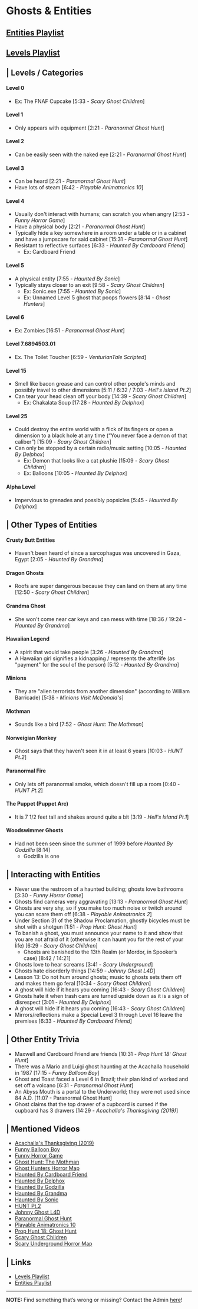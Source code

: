 # Ghosts & Entities
## [Entities Playlist](https://www.youtube.com/playlist?list=PLwljWXtmIKiSnOYhURHBJLwi7ZuRXC_zN)
## [Levels Playlist](https://www.youtube.com/playlist?list=PLwljWXtmIKiQdkpyDPi95F7V0V39JAoeW)


## | Levels / Categories
#### **Level 0** 
  - Ex: The FNAF Cupcake \[5:33 - *Scary Ghost Children*]  
#### **Level 1**
- Only appears with equipment \[2:21 - *Paranormal Ghost Hunt*]  
#### **Level 2**
- Can be easily seen with the naked eye \[2:21 - *Paranormal Ghost Hunt*]  
#### **Level 3**
- Can be heard \[2:21 - *Paranormal Ghost Hunt*]
- Have lots of steam \[6:42 - *Playable Animatronics 10*]  
#### **Level 4**
- Usually don't interact with humans; can scratch you when angry \[2:53 - *Funny Horror Game*]
- Have a physical body \[2:21 - *Paranormal Ghost Hunt*]
- Typically hide a key somewhere in a room under a table or in a cabinet and have a jumpscare for said cabinet \[15:31 - *Paranormal Ghost Hunt*]
- Resistant to reflective surfaces \[6:33 - *Haunted By Cardboard Friend*]
  - Ex: Cardboard Friend  
#### **Level 5**
- A physical entity \[7:55 - *Haunted By Sonic*]
- Typically stays closer to an exit \[9:58 - *Scary Ghost Children*]
  - Ex: Sonic.exe \[7:55 - *Haunted By Sonic*]
  - Ex: Unnamed Level 5 ghost that poops flowers \[8:14 - *Ghost Hunters*]  
#### **Level 6** 
  - Ex: Zombies \[16:51 - *Paranormal Ghost Hunt*]  
#### **Level 7.6894503.01**
  - Ex. The Toilet Toucher \[6:59 - *VenturianTale Scripted*]
#### **Level 15**
- Smell like bacon grease and can control other people's minds and possibly travel to other dimensions \[5:11 / 6:32 / 7:03 - *Hell's Island Pt.2*]
- Can tear your head clean off your body \[14:39 - *Scary Ghost Children*]
  - Ex: Chakalata Soup \[17:28 - *Haunted By Delphox*]  
#### **Level 25**
- Could destroy the entire world with a flick of its fingers or open a dimension to a black hole at any time \(“You never face a demon of that caliber”) \[15:09 - *Scary Ghost Children*]
- Can only be stopped by a certain radio/music setting \[10:05 - *Haunted By Delphox*]
  - Ex: Demon that looks like a cat plushie \[15:09 - *Scary Ghost Children*]
  - Ex: Balloons \[10:05 - *Haunted By Delphox*] 
#### **Alpha Level**
- Impervious to grenades and possibly popsicles \[5:45 - *Haunted By Delphox*]  


## | Other Types of Entities
#### Crusty Butt Entities
- Haven't been heard of since a sarcophagus was uncovered in Gaza, Egypt \[2:05 - *Haunted By Grandma*]
#### Dragon Ghosts
- Roofs are super dangerous because they can land on them at any time \[12:50 - *Scary Ghost Children*]
#### Grandma Ghost
- She won't come near car keys and can mess with time \[18:36 / 19:24 - *Haunted By Grandma*]
#### Hawaiian Legend
- A spirit that would take people \[3:26 - *Haunted By Grandma*]
- A Hawaiian girl signifies a kidnapping / represents the afterlife \(as "payment" for the soul of the person) \[5:12 - *Haunted By Grandma*]
#### Minions
- They are "alien terrorists from another dimension" \(according to William Barricade) \[5:38 - *Minions Visit McDonald's*]
#### Mothman
- Sounds like a bird \[7:52 - *Ghost Hunt: The Mothman*]
#### Norweigian Monkey
- Ghost says that they haven't seen it in at least 6 years \[10:03 - *HUNT Pt.2*]
#### Paranormal Fire
- Only lets off paranormal smoke, which doesn't fill up a room \[0:40 - *HUNT Pt.2*]
#### The Puppet \(Puppet Arc)
- It is 7 1/2 feet tall and shakes around quite a bit \[3:19 - *Hell's Island Pt.1*]
#### Woodswimmer Ghosts
- Had not been seen since the summer of 1999 before *Haunted By Godzilla* \[8:14]
  - Godzilla is one

## | Interacting with Entities
- Never use the restroom of a haunted building; ghosts love bathrooms \[3:30 - *Funny Horror Game*]
- Ghosts find cameras very aggravating \[13:13 - *Paranormal Ghost Hunt*]
- Ghosts are very shy, so if you make too much noise or twitch around you can scare them off \[6:38 - *Playable Animatronics 2*]
- Under Section 31 of the Shadow Proclamation, ghostly bicycles must be shot with a shotgun \[1:51 - *Prop Hunt: Ghost Hunt*]
- To banish a ghost, you must announce your name to it and show that you are not afraid of it \(otherwise it can haunt you for the rest of your life) \[6:29 - *Scary Ghost Children*]
  - Ghosts are banished to the 13th Realm \(or Mordor, in Spooker’s case) \[8:42 / 14:21]
- Ghosts love to hear screams \[3:41 - *Scary Underground*]
- Ghosts hate disorderly things \[14:59 - *Johnny Ghost L4D*]
- Lesson 13: Do not hum around ghosts; music to ghosts sets them off and makes them go feral \[10:34 - *Scary Ghost Children*]
- A ghost will hide if it hears you coming \[16:43 - *Scary Ghost Children*]
- Ghosts hate it when trash cans are turned upside down as it is a sign of disrespect \[3:01 - *Haunted By Delphox*]
- A ghost will hide if it hears you coming \[16:43 - *Scary Ghost Children*]
- Mirrors/reflections make a Special Level 3 through Level 16 leave the premises \[6:33 - *Haunted By Cardboard Friend*]

## | Other Entity Trivia
- Maxwell and Cardboard Friend are friends \[10:31 - *Prop Hunt 18: Ghost Hunt*]
- There was a Mario and Luigi ghost haunting at the Acachalla household in 1987 \[17:15 - *Funny Balloon Boy*]
- Ghost and Toast faced a Level 6 in Brazil; their plan kind of worked and set off a volcano \[6:31 - *Paranormal Ghost Hunt*]
- An Abyss Mouth is a portal to the Underworld; they were not used since 84 A.D. \[11:07 - Paranormal Ghost Hunt]
- Ghost claims that the top drawer of a cupboard is cursed if the cupboard has 3 drawers \[14:29 - *Acachalla's Thanksgiving (2019)*]

## | Mentioned Videos
- [Acachalla's Thanksgiving \(2019)](https://youtu.be/dC5GT2mZNEk)
- [Funny Balloon Boy](https://youtu.be/EnoiRkmE1y8)
- [Funny Horror Game](https://youtu.be/W_p-t0KtS3U)
- [Ghost Hunt: The Mothman](https://youtu.be/np-IMVWwpEs)
- [Ghost Hunters Horror Map](https://youtu.be/oA9jS2ArUk0)
- [Haunted By Cardboard Friend](https://youtu.be/jG3Iarj08BQ)
- [Haunted By Delphox](https://youtu.be/gVmjfDiJ184)
- [Haunted By Godzilla](https://youtu.be/BehxBDbUJlI)
- [Haunted By Grandma](https://youtu.be/yMRGseByyCU)
- [Haunted By Sonic](https://youtu.be/VHp98-xtHlw)
- [HUNT Pt.2](https://youtu.be/Q_iwzgwlbwg)
- [Johnny Ghost L4D](https://youtu.be/u4msj3CN7yI)
- [Paranormal Ghost Hunt](https://youtu.be/VEq4ggHacoU)
- [Playable Animatronics 10](https://youtu.be/2qdDjiasqEc)
- [Prop Hunt 18: Ghost Hunt](https://youtu.be/2yVe4fe8lRw)
- [Scary Ghost Children](https://youtu.be/mUAbzwh5m6U)
- [Scary Underground Horror Map](https://youtu.be/Hd_KT6KbnHI)


## | Links
- [Levels Playlist](https://www.youtube.com/playlist?list=PLwljWXtmIKiQdkpyDPi95F7V0V39JAoeW)
- [Entities Playlist](https://www.youtube.com/playlist?list=PLwljWXtmIKiSnOYhURHBJLwi7ZuRXC_zN)

----

**NOTE:** Find something that’s wrong or missing? Contact the Admin [here](../chapter_2.html)!
